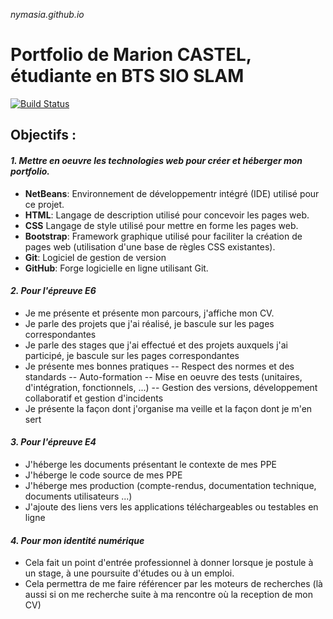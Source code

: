 *nymasia.github.io*
# Portfolio de Marion CASTEL, étudiante en BTS SIO SLAM

[![Build Status](https://www.solutions-numeriques.com/wp-content/uploads/2015/06/travailcollaboratif.png)](https://www.google.com/url?sa=i&url=https%3A%2F%2Fwww.solutions-numeriques.com%2Fknowings-revoit-lergonomie-de-son-logiciel-de-travail-collaboratif%2F&psig=AOvVaw2YcM0xbJ9qzQVZabM_50YP&ust=1584780407667000&source=images&cd=vfe&ved=0CAIQjRxqFwoTCKjl6p3VqOgCFQAAAAAdAAAAABAD)



## **Objectifs** :
####  *1. Mettre en oeuvre les technologies web pour créer et héberger mon portfolio.*
  - **NetBeans**: Environnement de développementr intégré (IDE) utilisé pour ce projet.
  - **HTML**: Langage de description utilisé pour concevoir les pages web.
  - **CSS** Langage de style utilisé pour mettre en forme les pages web.
  - **Bootstrap**: Framework graphique utilisé pour faciliter la création de pages web (utilisation d'une base de règles CSS existantes).
  - **Git**: Logiciel de gestion de version
  - **GitHub**: Forge logicielle en ligne utilisant Git.

#### *2. Pour l'épreuve E6*
- Je me présente et présente mon parcours, j'affiche mon CV.
- Je parle des projets que j'ai réalisé, je bascule sur les pages correspondantes 
- Je parle des stages que j'ai effectué et des projets auxquels j'ai participé, je bascule sur les pages correspondantes
- Je présente mes bonnes pratiques
-- Respect des normes et des standards
-- Auto-formation
-- Mise en oeuvre des tests (unitaires, d'intégration, fonctionnels, ...)
-- Gestion des versions, développement collaboratif et gestion d'incidents
- Je présente la façon dont j'organise ma veille et la façon dont je m'en sert

#### *3. Pour l'épreuve E4*
- J'héberge les documents présentant le contexte de mes PPE
- J'héberge le code source de mes PPE
- J'héberge mes production (compte-rendus, documentation technique, documents utilisateurs ...)
- J'ajoute des liens vers les applications téléchargeables ou testables en ligne

#### *4. Pour mon identité numérique*
- Cela fait un point d'entrée professionnel à donner lorsque je postule à un stage, à une poursuite d'études ou à un emploi.
- Cela permettra de me faire référencer par les moteurs de recherches (là aussi si on me recherche suite à ma rencontre où la reception de mon CV)
